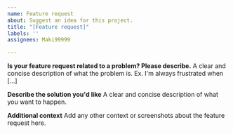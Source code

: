 ```yaml
---
name: Feature request
about: Suggest an idea for this project.
title: "[Feature request]"
labels: ''
assignees: Maki99999

---
```


**Is your feature request related to a problem? Please describe.**
A clear and concise description of what the problem is. Ex. I'm always frustrated when [...]

**Describe the solution you'd like**
A clear and concise description of what you want to happen.

**Additional context**
Add any other context or screenshots about the feature request here.
